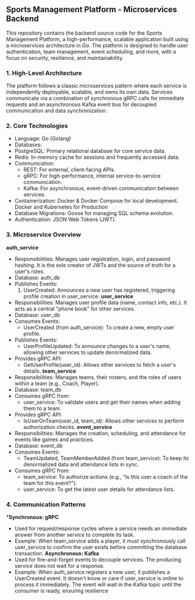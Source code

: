 ## Sports Management Platform - Microservices Backend
This repository contains the backend source code for the Sports Management Platform, a high-performance, scalable application built using a microservices architecture in Go. The platform is designed to handle user authentication, team management, event scheduling, and more, with a focus on security, resilience, and maintainability.

### 1. High-Level Architecture
The platform follows a classic microservices pattern where each service is independently deployable, scalable, and owns its own data. Services communicate via a combination of synchronous gRPC calls for immediate requests and an asynchronous Kafka event bus for decoupled communication and data synchronization.

### 2. Core Technologies
- Language: Go (Golang)
- Databases:
- PostgreSQL: Primary relational database for core service data.
- Redis: In-memory cache for sessions and frequently accessed data.
- Communication:
    * REST: For external, client-facing APIs.
    * gRPC: For high-performance, internal service-to-service communication.
    * Kafka: For asynchronous, event-driven communication between services.
- Containerization: Docker & Docker Compose for local development. Docker and Kubernetes for Production
- Database Migrations: Goose for managing SQL schema evolution.
- Authentication: JSON Web Tokens (JWT).

### 3. Microservice Overview
**auth_service**
* Responsibilities: Manages user registration, login, and password hashing. It is the sole creator of JWTs and the source of truth for a user's roles.
* Database: auth_db
* Publishes Events:
    1. UserCreated: Announces a new user has registered, triggering profile creation in user_service.
**user_service**
* Responsibilities: Manages user profile data (name, contact info, etc.). It acts as a central "phone book" for other services.
* Database: user_db
* Consumes Events:
    - UserCreated (from auth_service): To create a new, empty user profile.
* Publishes Events:
    - UserProfileUpdated: To announce changes to a user's name, allowing other services to update denormalized data.
* Provides gRPC API:
    - GetUserProfile(user_id): Allows other services to fetch a user's details.
**team_service**
* Responsibilities: Manages teams, their rosters, and the roles of users within a team (e.g., Coach, Player).
* Database: team_db
* Consumes gRPC from:
    - user_service: To validate users and get their names when adding them to a team.
* Provides gRPC API:
    - IsUserOnTeam(user_id, team_id): Allows other services to perform authorization checks.
**event_service**
* Responsibilities: Manages the creation, scheduling, and attendance for events like games and practices.
* Database: event_db
* Consumes Events:
    - TeamUpdated, TeamMemberAdded (from team_service): To keep its denormalized data and attendance lists in sync.
* Consumes gRPC from:
    - team_service: To authorize actions (e.g., "Is this user a coach of the team for this event?").
    - user_service: To get the latest user details for attendance lists.

### 4. Communication Patterns
***Synchronous: gRPC**
- Used for request/response cycles where a service needs an immediate answer from another service to complete its task.
- Example: When team_service adds a player, it must synchronously call user_service to confirm the user exists before committing the database transaction.
**Asynchronous: Kafka**
- Used for fire-and-forget events to decouple services. The producing service does not wait for a response.
- Example: When auth_service registers a new user, it publishes a UserCreated event. It doesn't know or care if user_service is online to process it immediately. The event will wait in the Kafka topic until the consumer is ready, ensuring resilience